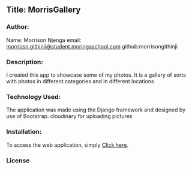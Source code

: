 ## Title: MorrisGallery

### Author:
Name: Morrison Njenga
email: morriosn.githinji@student.moringaschool.com
github:morrisongithinji

### Description:
I created this app to showcase some of my photos. It is a gallery of sorts with photos in different categories and in different locations

### Technology Used:
The application was made using the Django framework and designed by use of Bootstrap.
cloudinary for uploading pictures

### Installation:
 To access the web application, simply [Click here](https://ebay-gallery.herokuapp.com/).

### License
 
 
